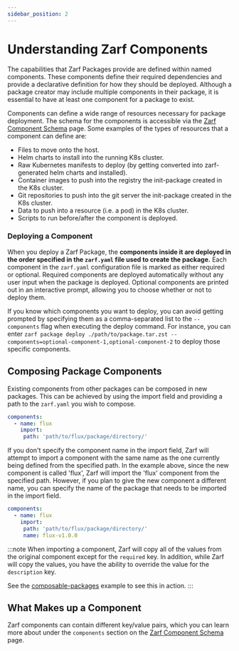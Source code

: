 ```yaml
---
sidebar_position: 2
---
```


# Understanding Zarf Components

The capabilities that Zarf Packages provide are defined within named components. These components define their required dependencies and provide a declarative definition for how they should be deployed. Although a package creator may include multiple components in their package, it is essential to have at least one component for a package to exist.

Components can define a wide range of resources necessary for package deployment. The schema for the components is accessible via the [Zarf Component Schema](../3-zarf-schema.md#components) page. Some examples of the types of resources that a component can define are:

* Files to move onto the host.
* Helm charts to install into the running K8s cluster.
* Raw Kubernetes manifests to deploy (by getting converted into zarf-generated helm charts and installed).
* Container images to push into the registry the init-package created in the K8s cluster.
* Git repositories to push into the git server the init-package created in the K8s cluster.
* Data to push into a resource (i.e. a pod) in the K8s cluster.
* Scripts to run before/after the component is deployed.

### Deploying a Component

When you deploy a Zarf Package, the **components inside it are deployed in the order specified in the `zarf.yaml` file used to create the package.** Each component in the `zarf.yaml` configuration file is marked as either required or optional. Required components are deployed automatically without any user input when the package is deployed. Optional components are printed out in an interactive prompt, allowing you to choose whether or not to deploy them.

If you know which components you want to deploy, you can avoid getting prompted by specifying them as a comma-separated list to the  `--components` flag when executing the deploy command. For instance, you can enter `zarf package deploy ./path/to/package.tar.zst --components=optional-component-1,optional-component-2` to deploy those specific components.

## Composing Package Components

Existing components from other packages can be composed in new packages. This can be achieved by using the import field and providing a path to the `zarf.yaml` you wish to compose.

```yaml
components:
  - name: flux
    import:
     path: 'path/to/flux/package/directory/'
```

If you don't specify the component name in the import field, Zarf will attempt to import a component with the same name as the one currently being defined from the specified path. In the example above, since the new component is called 'flux', Zarf will import the 'flux' component from the specified path. However, if you plan to give the new component a different name, you can specify the name of the package that needs to be imported in the import field.

```yaml
components:
  - name: flux
    import:
     path: 'path/to/flux/package/directory/'
     name: flux-v1.0.0
```

:::note
When importing a component, Zarf will copy all of the values from the original component except for the `required` key. In addition, while Zarf will copy the values, you have the ability to override the value for the `description` key.

See the [composable-packages](https://github.com/defenseunicorns/zarf/blob/master/examples/composable-packages/zarf.yaml) example to see this in action.
:::


## What Makes up a Component

Zarf components can contain different key/value pairs, which you can learn more about under the `components` section on the [Zarf Component Schema](../3-zarf-schema.md#components) page.
